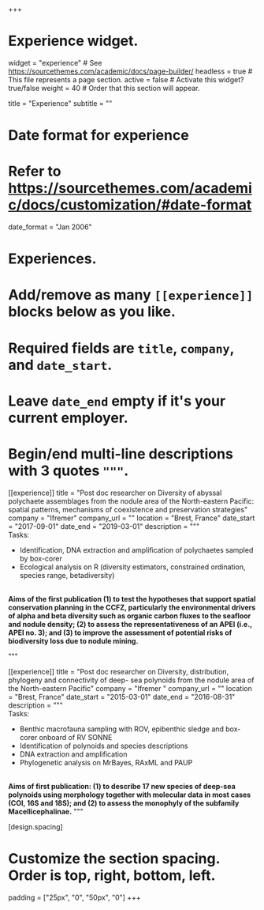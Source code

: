 +++
# Experience widget.
widget = "experience"  # See https://sourcethemes.com/academic/docs/page-builder/
headless = true  # This file represents a page section.
active = false  # Activate this widget? true/false
weight = 40  # Order that this section will appear.

title = "Experience"
subtitle = ""

# Date format for experience
#   Refer to https://sourcethemes.com/academic/docs/customization/#date-format
date_format = "Jan 2006"

# Experiences.
#   Add/remove as many `[[experience]]` blocks below as you like.
#   Required fields are `title`, `company`, and `date_start`.
#   Leave `date_end` empty if it's your current employer.
#   Begin/end multi-line descriptions with 3 quotes `"""`.
[[experience]]
  title = "Post doc researcher on Diversity of abyssal polychaete assemblages from the nodule area of the North-eastern Pacific: spatial patterns, mechanisms of coexistence and preservation strategies"
  company = "Ifremer"
  company_url = ""
  location = "Brest, France"
  date_start = "2017-09-01"
  date_end = "2019-03-01"
  description = """  
Tasks:
   * Identification, DNA extraction and amplification of polychaetes sampled by box-corer 
   * Ecological analysis on R (diversity estimators, constrained ordination, species range, betadiversity)  

<br> **Aims of the first publication (1) to test the hypotheses that support spatial conservation planning in the CCFZ, particularly the environmental drivers of alpha and beta diversity such as organic carbon fluxes to the seafloor and nodule density; (2) to assess the representativeness of an APEI (i.e., APEI no. 3); and (3) to improve the assessment of potential risks of biodiversity loss due to nodule mining.**
  

  """

[[experience]]
  title = "Post doc researcher on Diversity, distribution, phylogeny and connectivity of deep- sea polynoids from the nodule area of the North-eastern Pacific"
  company = "Ifremer "
  company_url = ""
  location = "Brest, France"
  date_start = "2015-03-01"
  date_end = "2016-08-31"
  description = """  
 Tasks:
   * Benthic macrofauna sampling with ROV, epibenthic sledge and box-corer onboard of RV SONNE
   * Identification of polynoids and species descriptions
   * DNA extraction and amplification
   * Phylogenetic analysis on MrBayes, RAxML and PAUP  
  
<br>**Aims of first publication: (1) to describe 17 new species of deep-sea polynoids using morphology together with molecular data in most cases (COI, 16S and 18S); and (2) to assess the monophyly of the subfamily Macellicephalinae.**
  """
  
[design.spacing]
 # Customize the section spacing. Order is top, right, bottom, left.
  padding = ["25px", "0", "50px", "0"]
+++

